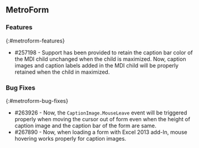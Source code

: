 ## MetroForm

### Features
{:#metroform-features}

* \#257198 - Support has been provided to retain the caption bar color of the MDI child unchanged when the child is maximized. Now, caption images and caption labels added in the MDI child will be properly retained when the child in maximized.

### Bug Fixes
{:#metroform-bug-fixes}

* \#263926 - Now, the `CaptionImage.MouseLeave` event will be triggered properly when moving the cursor out of form even when the height of caption image and the caption bar of the form are same.
* \#267890 - Now, when loading a form with Excel 2013 add-In, mouse hovering works properly for caption images.